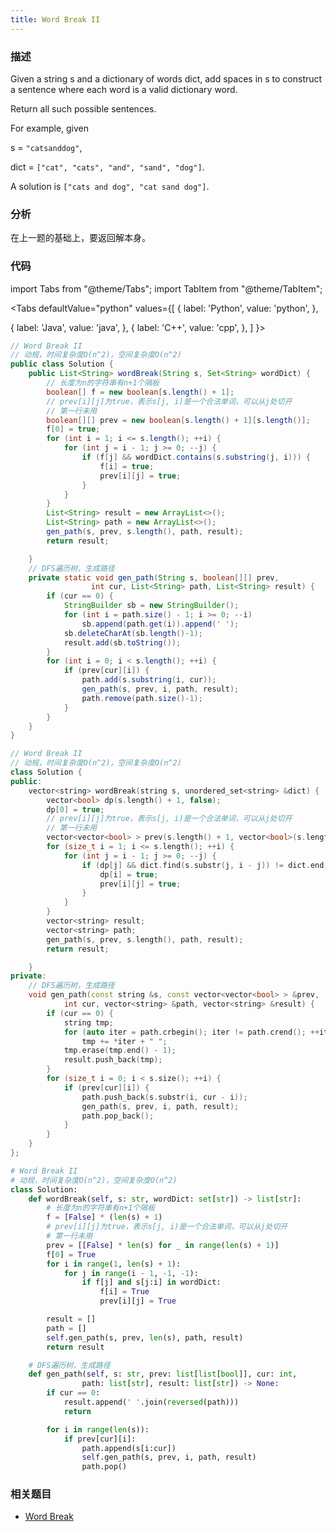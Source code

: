 ```yaml
---
title: Word Break II
---
```


### 描述

Given a string s and a dictionary of words dict, add spaces in s to construct a sentence where each word is a valid dictionary word.

Return all such possible sentences.

For example, given

s = `"catsanddog"`,

dict = `["cat", "cats", "and", "sand", "dog"]`.

A solution is `["cats and dog", "cat sand dog"]`.

### 分析

在上一题的基础上，要返回解本身。

### 代码

import Tabs from "@theme/Tabs";
import TabItem from "@theme/TabItem";

<Tabs
defaultValue="python"
values={[
{ label: 'Python', value: 'python', },

{ label: 'Java', value: 'java', },
{ label: 'C++', value: 'cpp', },
]
}>
<TabItem value="java">

```java
// Word Break II
// 动规，时间复杂度O(n^2)，空间复杂度O(n^2)
public class Solution {
    public List<String> wordBreak(String s, Set<String> wordDict) {
        // 长度为n的字符串有n+1个隔板
        boolean[] f = new boolean[s.length() + 1];
        // prev[i][j]为true，表示s[j, i)是一个合法单词，可以从j处切开
        // 第一行未用
        boolean[][] prev = new boolean[s.length() + 1][s.length()];
        f[0] = true;
        for (int i = 1; i <= s.length(); ++i) {
            for (int j = i - 1; j >= 0; --j) {
                if (f[j] && wordDict.contains(s.substring(j, i))) {
                    f[i] = true;
                    prev[i][j] = true;
                }
            }
        }
        List<String> result = new ArrayList<>();
        List<String> path = new ArrayList<>();
        gen_path(s, prev, s.length(), path, result);
        return result;

    }
    // DFS遍历树，生成路径
    private static void gen_path(String s, boolean[][] prev,
                  int cur, List<String> path, List<String> result) {
        if (cur == 0) {
            StringBuilder sb = new StringBuilder();
            for (int i = path.size() - 1; i >= 0; --i)
                sb.append(path.get(i)).append(' ');
            sb.deleteCharAt(sb.length()-1);
            result.add(sb.toString());
        }
        for (int i = 0; i < s.length(); ++i) {
            if (prev[cur][i]) {
                path.add(s.substring(i, cur));
                gen_path(s, prev, i, path, result);
                path.remove(path.size()-1);
            }
        }
    }
}
```

</TabItem>
<TabItem value="cpp">

```cpp
// Word Break II
// 动规，时间复杂度O(n^2)，空间复杂度O(n^2)
class Solution {
public:
    vector<string> wordBreak(string s, unordered_set<string> &dict) {
        vector<bool> dp(s.length() + 1, false);
        dp[0] = true;
        // prev[i][j]为true，表示s[j, i)是一个合法单词，可以从j处切开
        // 第一行未用
        vector<vector<bool> > prev(s.length() + 1, vector<bool>(s.length()));
        for (size_t i = 1; i <= s.length(); ++i) {
            for (int j = i - 1; j >= 0; --j) {
                if (dp[j] && dict.find(s.substr(j, i - j)) != dict.end()) {
                    dp[i] = true;
                    prev[i][j] = true;
                }
            }
        }
        vector<string> result;
        vector<string> path;
        gen_path(s, prev, s.length(), path, result);
        return result;

    }
private:
    // DFS遍历树，生成路径
    void gen_path(const string &s, const vector<vector<bool> > &prev,
            int cur, vector<string> &path, vector<string> &result) {
        if (cur == 0) {
            string tmp;
            for (auto iter = path.crbegin(); iter != path.crend(); ++iter)
                tmp += *iter + " ";
            tmp.erase(tmp.end() - 1);
            result.push_back(tmp);
        }
        for (size_t i = 0; i < s.size(); ++i) {
            if (prev[cur][i]) {
                path.push_back(s.substr(i, cur - i));
                gen_path(s, prev, i, path, result);
                path.pop_back();
            }
        }
    }
};
```

</TabItem>

<TabItem value="python">

```python
# Word Break II
# 动规，时间复杂度O(n^2)，空间复杂度O(n^2)
class Solution:
    def wordBreak(self, s: str, wordDict: set[str]) -> list[str]:
        # 长度为n的字符串有n+1个隔板
        f = [False] * (len(s) + 1)
        # prev[i][j]为true，表示s[j, i)是一个合法单词，可以从j处切开
        # 第一行未用
        prev = [[False] * len(s) for _ in range(len(s) + 1)]
        f[0] = True
        for i in range(1, len(s) + 1):
            for j in range(i - 1, -1, -1):
                if f[j] and s[j:i] in wordDict:
                    f[i] = True
                    prev[i][j] = True

        result = []
        path = []
        self.gen_path(s, prev, len(s), path, result)
        return result

    # DFS遍历树，生成路径
    def gen_path(self, s: str, prev: list[list[bool]], cur: int,
                path: list[str], result: list[str]) -> None:
        if cur == 0:
            result.append(' '.join(reversed(path)))
            return

        for i in range(len(s)):
            if prev[cur][i]:
                path.append(s[i:cur])
                self.gen_path(s, prev, i, path, result)
                path.pop()
```

</TabItem>
</Tabs>

### 相关题目

- [Word Break](word-break.md)
